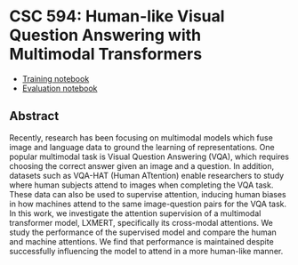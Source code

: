 # CSC 594: Human-like Visual Question Answering with Multimodal Transformers

- [Training notebook](https://colab.research.google.com/drive/1jvcd8S5JgNPPBgXwQi6ti2txMxa5LpVP)
- [Evaluation notebook](https://colab.research.google.com/drive/1zsxaGkp-EetLgp1dRk6IdMv4oc7JmMRL)

## Abstract

Recently, research has been focusing on multimodal models which fuse image and language data to ground the learning of representations. One popular multimodal task is Visual Question Answering (VQA), which requires choosing the correct answer given an image and a question. In addition, datasets such as VQA-HAT (Human ATtention) enable researchers to study where human subjects attend to images when completing the VQA task. These data can also be used to supervise attention, inducing human biases in how machines attend to the same image-question pairs for the VQA task. In this work, we investigate the attention supervision of a multimodal transformer model, LXMERT, specifically its cross-modal attentions. We study the performance of the supervised model and compare the human and machine attentions. We find that performance is maintained despite successfully influencing the model to attend in a more human-like manner.
